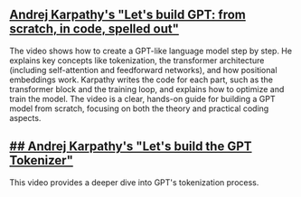 ## [Andrej Karpathy's "Let's build GPT: from scratch, in code, spelled out"](https://www.youtube.com/watch?v=kCc8FmEb1nY)

The video shows how to create a GPT-like language model step by step. He explains key concepts like tokenization, the transformer architecture (including self-attention and feedforward networks), and how positional embeddings work. Karpathy writes the code for each part, such as the transformer block and the training loop, and explains how to optimize and train the model. The video is a clear, hands-on guide for building a GPT model from scratch, focusing on both the theory and practical coding aspects.

## [## Andrej Karpathy's "Let's build the GPT Tokenizer"](https://www.youtube.com/watch?v=zduSFxRajkE)

This video provides a deeper dive into GPT's tokenization process. 

